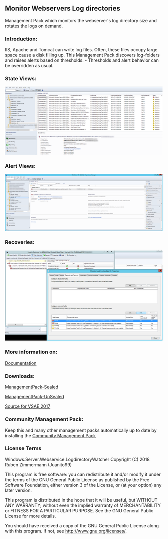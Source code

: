 ## Monitor Webservers Log directories

Management Pack which monitors the webserver's log directory size and rotates the logs on demand.


### Introduction:
IIS, Apache and Tomcat can write log files. Often, these files occupy large space cause a disk filling up.
This Management Pack discovers log-folders and raises alerts based on thresholds. - Thresholds and alert behavior can be overridden as usual.



### State Views:
![StateView_WebSites](https://raw.githubusercontent.com/Juanito99/Windows.Server.Webservice.LogdirectoryWatcher/master/PicturesForGitWebSite/StateView.png)



### Alert Views:
![AlertView_WebSites](https://raw.githubusercontent.com/Juanito99/Windows.Server.Webservice.LogdirectoryWatcher/master/PicturesForGitWebSite/Alerts.png)


### Recoveries:
![Recoveries](https://raw.githubusercontent.com/Juanito99/Windows.Server.Webservice.LogdirectoryWatcher/master/PicturesForGitWebSite/Recoveries.png)



### More information on:
[Documentation](https://github.com/Juanito99/Windows.Server.Webservice.LogdirectoryWatcher/blob/master/Documentation/MonitoringWebserversLogdirectorySizeWithSCOM.pdf)


### Downloads:
[ManagementPack-Sealed](https://github.com/Juanito99/Windows.Server.Webservice.LogdirectoryWatcher/blob/master/Windows.Server.Webservice.LogdirectoryWatcher/bin/Release/Windows.Server.Webservice.LogdirectoryWatcher.mpb) 

[ManagementPack-UnSealed](https://github.com/Juanito99/Windows.Server.Webservice.LogdirectoryWatcher/blob/master/Windows.Server.Webservice.LogdirectoryWatcher/bin/Release/Windows.Server.Webservice.LogdirectoryWatcher.xml) 

[Source for VSAE 2017](https://github.com/Juanito99/Windows.Server.Webservice.LogdirectoryWatcher/tree/master/Windows.Server.Webservice.LogdirectoryWatcher/Windows.Server.Webservice.LogdirectoryWatcher)



### Community Management Pack:
Keep this and many other management packs automatically up to date by installing the [Community Management Pack](https://squaredup.com/landing-pages/the-scom-community-mp-catalog)



### License Terms

Windows.Server.Webservice.LogdirectoryWatcher
Copyright (C) 2018 Ruben Zimmermann (Juanito99)

This program is free software: you can redistribute it and/or modify
it under the terms of the GNU General Public License as published by
the Free Software Foundation, either version 3 of the License, or
(at your option) any later version.

This program is distributed in the hope that it will be useful,
but WITHOUT ANY WARRANTY; without even the implied warranty of
MERCHANTABILITY or FITNESS FOR A PARTICULAR PURPOSE.  See the
GNU General Public License for more details.

You should have received a copy of the GNU General Public License
along with this program.  If not, see <http://www.gnu.org/licenses/>.